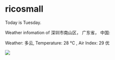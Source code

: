 # ricosmall

Today is Tuesday.

Weather infomation of 深圳市南山区， 广东省， 中国: 

Weather: 多云, Temperature: 28 ℃ , Air Index: 29 优

<img src="https://github-readme-stats.vercel.app/api?username=ricosmall&show_icons=true" />
